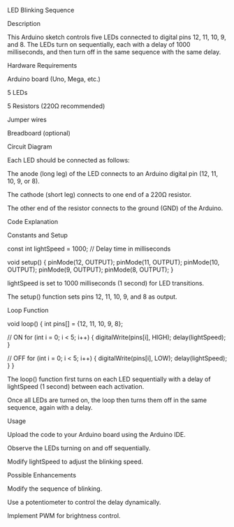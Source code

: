 LED Blinking Sequence

Description

This Arduino sketch controls five LEDs connected to digital pins 12, 11, 10, 9, and 8. The LEDs turn on sequentially, each with a delay of 1000 milliseconds, and then turn off in the same sequence with the same delay.

Hardware Requirements

Arduino board (Uno, Mega, etc.)

5 LEDs

5 Resistors (220Ω recommended)

Jumper wires

Breadboard (optional)

Circuit Diagram

Each LED should be connected as follows:

The anode (long leg) of the LED connects to an Arduino digital pin (12, 11, 10, 9, or 8).

The cathode (short leg) connects to one end of a 220Ω resistor.

The other end of the resistor connects to the ground (GND) of the Arduino.

Code Explanation

Constants and Setup

const int lightSpeed = 1000; // Delay time in milliseconds

void setup() {
  pinMode(12, OUTPUT);
  pinMode(11, OUTPUT);
  pinMode(10, OUTPUT);
  pinMode(9, OUTPUT);
  pinMode(8, OUTPUT);
}

lightSpeed is set to 1000 milliseconds (1 second) for LED transitions.

The setup() function sets pins 12, 11, 10, 9, and 8 as output.

Loop Function

void loop() {
  int pins[] = {12, 11, 10, 9, 8};

  // ON
  for (int i = 0; i < 5; i++) {
    digitalWrite(pins[i], HIGH);
    delay(lightSpeed);
  }

  // OFF
  for (int i = 0; i < 5; i++) {
    digitalWrite(pins[i], LOW);
    delay(lightSpeed);
  }
}

The loop() function first turns on each LED sequentially with a delay of lightSpeed (1 second) between each activation.

Once all LEDs are turned on, the loop then turns them off in the same sequence, again with a delay.

Usage

Upload the code to your Arduino board using the Arduino IDE.

Observe the LEDs turning on and off sequentially.

Modify lightSpeed to adjust the blinking speed.

Possible Enhancements

Modify the sequence of blinking.

Use a potentiometer to control the delay dynamically.

Implement PWM for brightness control.